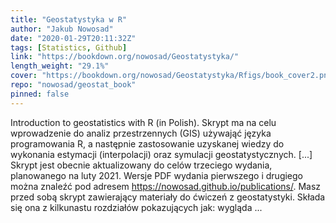 ```yaml
---
title: "Geostatystyka w R"
author: "Jakub Nowosad"
date: "2020-01-29T20:11:32Z"
tags: [Statistics, Github]
link: "https://bookdown.org/nowosad/Geostatystyka/"
length_weight: "29.1%"
cover: "https://bookdown.org/nowosad/Geostatystyka/Rfigs/book_cover2.png"
repo: "nowosad/geostat_book"
pinned: false
---
```


Introduction to geostatistics with R (in Polish). Skrypt ma na celu wprowadzenie do analiz przestrzennych (GIS) używająć języka programowania R, a następnie zastosowanie uzyskanej wiedzy do wykonania estymacji (interpolacji) oraz symulacji geostatystycznych. [...] Skrypt jest obecnie aktualizowany do celów trzeciego wydania, planowanego na luty 2021.
Wersje PDF wydania pierwszego i drugiego można znaleźć pod adresem https://nowosad.github.io/publications/. Masz przed sobą skrypt zawierający materiały do ćwiczeń z geostatystyki.
Składa się ona z kilkunastu rozdziałów pokazujących jak: wygląda ...
